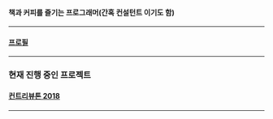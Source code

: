 
#### 책과 커피를 즐기는 프로그래머(간혹 컨설턴트 이기도 함)

------------

#### [프로필](./profile.md)

------------

### 현재 진행 중인 프로젝트

#### [컨트리뷰톤 2018](https://github.com/onycom-ankus/contributhon2018/tree/master/Team_A)

------------

